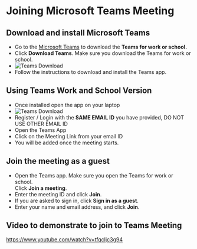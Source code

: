 # Joining Microsoft Teams Meeting

## Download and install Microsoft Teams
* Go to the [Microsoft Teams](https://www.microsoft.com/en-us/microsoft-teams/download-app) to download the **Teams for work or school.**
* Click **Download Teams**. Make sure you download the Teams for work or school.  
* ![Teams Download](/images/teamsdownload.png)
* Follow the instructions to download and install the Teams app.

## Using Teams Work and School Version
* Once installed open the app on your laptop
* ![Teams Download](/images/onceinstalled.png)
* Register / Login with the **SAME EMAIL ID** you have provided, DO NOT USE OTHER EMAIL ID
* Open the Teams App
* Click on the Meeting Link from your email ID
* You will be added once the meeting starts.

## Join the meeting as a guest
* Open the Teams app. Make sure you open the Teams for work or school.  
Click **Join a meeting**.
* Enter the meeting ID and click **Join**.
* If you are asked to sign in, click **Sign in as a guest**.
* Enter your name and email address, and click **Join**.

## Video to demonstrate to join to Teams Meeting
https://www.youtube.com/watch?v=tfqcIjc3g94
